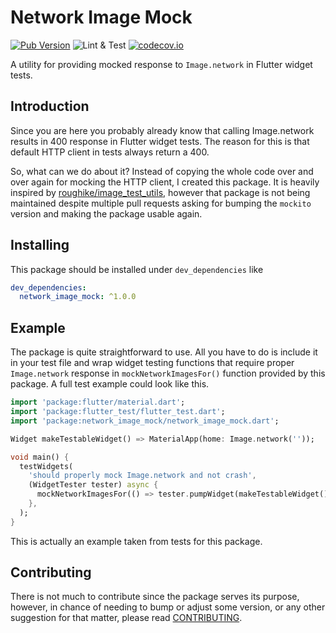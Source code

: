 # Network Image Mock

[![Pub Version](https://img.shields.io/pub/v/network_image_mock?color=%233dc6fd&logo=flutter&logoColor=%233dc6fd)](https://pub.dev/packages/network_image_mock)
![Lint & Test](https://github.com/stelynx/network_image_mock/workflows/Lint%20&%20Test/badge.svg)
[![codecov.io](https://codecov.io/gh/stelynx/network_image_mock/branch/master/graphs/badge.svg)](https://codecov.io/gh/stelynx/network_image_mock/branch/master)

A utility for providing mocked response to `Image.network` in Flutter widget tests.

## Introduction

Since you are here you probably already know that calling Image.network results in 400
response in Flutter widget tests. The reason for this is that default HTTP client in tests
always return a 400.

So, what can we do about it? Instead of copying the whole code over and over again for mocking
the HTTP client, I created this package. It is heavily inspired by [roughike/image_test_utils](https://github.com/roughike/image_test_utils), however that package is not being maintained despite multiple pull requests
asking for bumping the `mockito` version and making the package usable again.

## Installing

This package should be installed under `dev_dependencies` like

```yaml
dev_dependencies:
  network_image_mock: ^1.0.0
```

## Example

The package is quite straightforward to use. All you have to do is include it in your test
file and wrap widget testing functions that require proper `Image.network` response in
`mockNetworkImagesFor()` function provided by this package. A full test example could look like this.

```dart
import 'package:flutter/material.dart';
import 'package:flutter_test/flutter_test.dart';
import 'package:network_image_mock/network_image_mock.dart';

Widget makeTestableWidget() => MaterialApp(home: Image.network(''));

void main() {
  testWidgets(
    'should properly mock Image.network and not crash',
    (WidgetTester tester) async {
      mockNetworkImagesFor(() => tester.pumpWidget(makeTestableWidget()));
    },
  );
}
```

This is actually an example taken from tests for this package.

## Contributing

There is not much to contribute since the package serves its purpose, however, in chance of needing to bump or adjust some version, or any other suggestion for that matter, please read [CONTRIBUTING](CONTRIBUTING.md).
